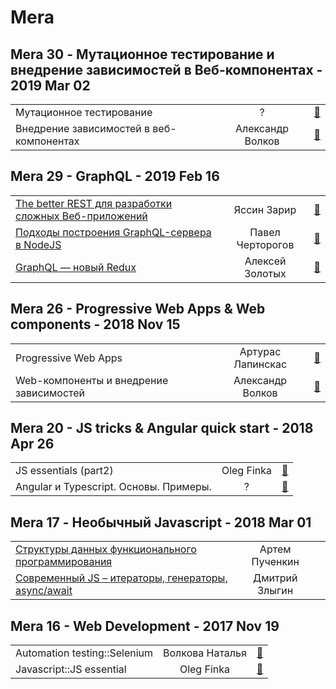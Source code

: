 # Mera

## Mera 30 - Мутационное тестирование и внедрение зависимостей в Веб-компонентах - 2019 Mar 02 
| | | |
| --- | :---: | --- |
| Мутационное тестирование  | ? | [:notebook:](https:&#x2F;&#x2F;www.mera.ru&#x2F;media&#x2F;attachments&#x2F;2019&#x2F;03&#x2F;04&#x2F;mutation-testing.pdf)   |
| Внедрение зависимостей в веб-компонентах  | Александр Волков | [:notebook:](https:&#x2F;&#x2F;www.mera.ru&#x2F;media&#x2F;attachments&#x2F;2019&#x2F;03&#x2F;04&#x2F;dependency-injection-via-dom_yjApk29.pdf)   |
## Mera 29 - GraphQL - 2019 Feb 16 
| | | |
| --- | :---: | --- |
| [The better REST для разработки сложных Веб-приложений](https:&#x2F;&#x2F;www.youtube.com&#x2F;watch?v&#x3D;54iOZH6Fxig)  | Яссин Зарир | [:notebook:](https:&#x2F;&#x2F;www.mera.ru&#x2F;media&#x2F;attachments&#x2F;2019&#x2F;02&#x2F;18&#x2F;graphql-the-better-rest_yBfz9kB.pdf)   |
| [Подходы построения GraphQL-сервера в NodeJS](https:&#x2F;&#x2F;www.youtube.com&#x2F;watch?v&#x3D;bZ4Rwz7Dsgk)  | Павел Черторогов | [:notebook:](https:&#x2F;&#x2F;nodkz.github.io&#x2F;conf-talks&#x2F;talks&#x2F;2019.02.16-mera-nizhniy-novgorod&#x2F;index.html#&#x2F;5)   |
| [GraphQL — новый Redux](https:&#x2F;&#x2F;youtu.be&#x2F;lDIb5DIPcGg)  | Алексей Золотых | [:notebook:](https:&#x2F;&#x2F;zolotyh.github.io&#x2F;graphql-meetup&#x2F;#&#x2F;)   |
## Mera 26 - Progressive Web Apps &amp; Web components - 2018 Nov 15 
| | | |
| --- | :---: | --- |
| Progressive Web Apps  | Артурас Лапинскас | [:notebook:](http:&#x2F;&#x2F;www.mera.ru&#x2F;media&#x2F;attachments&#x2F;2018&#x2F;11&#x2F;16&#x2F;pwa.pptx)   |
| Web-компоненты и внедрение зависимостей  | Александр Волков | [:notebook:](http:&#x2F;&#x2F;www.mera.ru%20&#x2F;media&#x2F;attachments&#x2F;2018&#x2F;11&#x2F;16&#x2F;dom-di.pptx)   |
## Mera 20 - JS tricks &amp; Angular quick start - 2018 Apr 26 
| | | |
| --- | :---: | --- |
| JS essentials (part2)  | Oleg Finka | [:notebook:](https:&#x2F;&#x2F;www.mera.ru&#x2F;media&#x2F;attachments&#x2F;2018&#x2F;06&#x2F;04&#x2F;js-essentials-p2-slides.pptx)   |
| Angular и Typescript. Основы. Примеры.  | ? | [:notebook:](https:&#x2F;&#x2F;www.mera.ru&#x2F;media&#x2F;attachments&#x2F;2018&#x2F;06&#x2F;04&#x2F;angularquickstart.pptx)   |
## Mera 17 - Необычный Javascript - 2018 Mar 01 
| | | |
| --- | :---: | --- |
| [Структуры данных функционального программирования](https:&#x2F;&#x2F;yadi.sk&#x2F;i&#x2F;jHX0HtNm3T2rUu)  | Артем Пученкин |    |
| [Современный JS – итераторы, генераторы, async&#x2F;await](https:&#x2F;&#x2F;yadi.sk&#x2F;i&#x2F;3pPACQBR3T2r9V)  | Дмитрий Злыгин |    |
## Mera 16 - Web Development - 2017 Nov 19 
| | | |
| --- | :---: | --- |
| Automation testing::Selenium  | Волкова Наталья | [:notebook:](https:&#x2F;&#x2F;drive.google.com&#x2F;open?id&#x3D;1rFgJWPwbcEW5MjGibmePTof1ZStJ4sFB)   |
| Javascript::JS essential  | Oleg Finka | [:notebook:](https:&#x2F;&#x2F;drive.google.com&#x2F;open?id&#x3D;1rFgJWPwbcEW5MjGibmePTof1ZStJ4sFB)   |
